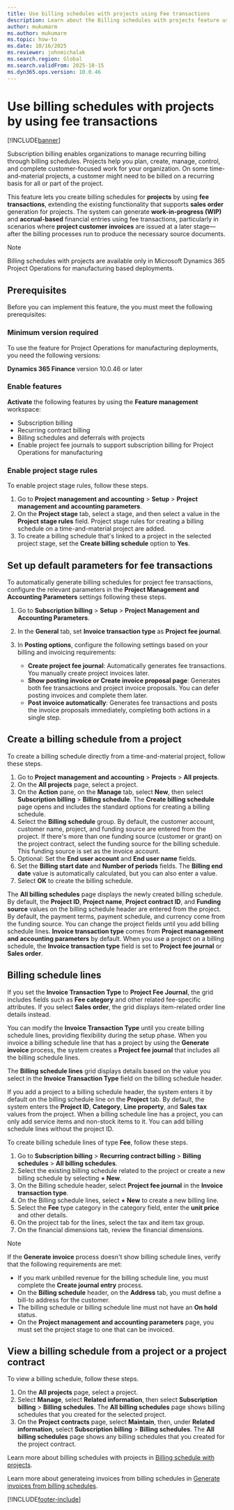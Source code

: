 ```yaml
---
title: Use billing schedules with projects using Fee transactions
description: Learn about the Billing schedules with projects feature using fee transactions, which lets you set up a billing schedule that has a project ID and invoice it through a project invoice proposal.
author: mukumarm
ms.author: mukumarm
ms.topic: how-to
ms.date: 10/16/2025
ms.reviewer: johnmichalak
ms.search.region: Global
ms.search.validFrom: 2025-10-15
ms.dyn365.ops.version: 10.0.46
---
```


# Use billing schedules with projects by using fee transactions

[!INCLUDE[banner](../includes/banner.md)]

Subscription billing enables organizations to manage recurring billing through billing schedules. 
Projects help you plan, create, manage, control, and complete customer-focused work for your organization. On some time-and-material projects, a customer might need to be billed on a recurring basis for all or part of the project.

This feature lets you create billing schedules for **projects** by using **fee transactions**, extending the existing functionality that supports **sales order** generation for projects. The system can generate **work-in-progress (WIP)** and **accrual-based** financial entries using fee transactions, particularly in scenarios where **project customer invoices** are issued at a later stage—after the billing processes run to produce the necessary source documents.

> [!NOTE]
> Billing schedules with projects are available only in Microsoft Dynamics 365 Project Operations for manufacturing based deployments.

## Prerequisites

Before you can implement this feature, the you must meet the following prerequisites:

### Minimum version required

To use the feature for Project Operations for manufacturing deployments, you need the following versions:

**Dynamics 365 Finance** version 10.0.46 or later

### Enable features

**Activate** the following features by using the **Feature management** workspace:

* Subscription billing
* Recurring contract billing
* Billing schedules and deferrals with projects
* Enable project fee journals to support subscription billing for Project Operations for manufacturing

### Enable project stage rules

To enable project stage rules, follow these steps.

1. Go to **Project management and accounting** > **Setup** > **Project management and accounting parameters**.
1. On the **Project stage** tab, select a stage, and then select a value in the **Project stage rules** field. Project stage rules for creating a billing schedule on a time-and-material project are added.
1. To create a billing schedule that's linked to a project in the selected project stage, set the **Create billing schedule** option to **Yes**.

## Set up default parameters for fee transactions

To automatically generate billing schedules for project fee transactions, configure the relevant parameters in the **Project Management and Accounting Parameters** settings following these steps.

1. Go to **Subscription billing** > **Setup** > **Project Management and Accounting Parameters**.
1. In the **General** tab, set **Invoice transaction type** as **Project fee journal**.
1. In **Posting options**, configure the following settings based on your billing and invoicing requirements:

   * **Create project fee journal**: Automatically generates fee transactions. You manually create project invoices later.
   * **Show posting invoice or Create invoice proposal page**: Generates both fee transactions and project invoice proposals. You can defer posting invoices and complete them later.
   * **Post invoice automatically**: Generates fee transactions and posts the invoice proposals immediately, completing both actions in a single step.
   
## Create a billing schedule from a project

To create a billing schedule directly from a time-and-material project, follow these steps.

1. Go to **Project management and accounting** > **Projects** > **All projects**.
1. On the **All projects** page, select a project.
1. On the **Action** pane, on the **Manage** tab, select **New**, then select **Subscription billing** > **Billing schedule**. The **Create billing schedule** page opens and includes the standard options for creating a billing schedule.
1. Select the **Billing schedule** group. By default, the customer account, customer name, project, and funding source are entered from the project. If there's more than one funding source (customer or grant) on the project contract, select the funding source for the billing schedule. This funding source is set as the invoice account.
1. Optional: Set the **End user account** and **End user name** fields.
1. Set the **Billing start date** and **Number of periods** fields. The **Billing end date** value is automatically calculated, but you can also enter a value.
1. Select **OK** to create the billing schedule.

The **All billing schedules** page displays the newly created billing schedule. By default, the **Project ID**, **Project name**, **Project contract ID**, and **Funding source** values on the billing schedule header are entered from the project. By default, the payment terms, payment schedule, and currency come from the funding source. You can change the project fields until you add billing schedule lines. **Invoice transaction type** comes from **Project management and accounting parameters** by default. When you use a project on a billing schedule, the **Invoice transaction type** field is set to **Project fee journal** or **Sales order**.

## Billing schedule lines

If you set the **Invoice Transaction Type** to **Project Fee Journal**, the grid includes fields such as **Fee category** and other related fee-specific attributes. If you select **Sales order**, the grid displays item-related order line details instead.

You can modify the **Invoice Transaction Type** until you create billing schedule lines, providing flexibility during the setup phase. When you invoice a billing schedule line that has a project by using the **Generate invoice** process, the system creates a **Project fee journal** that includes all the billing schedule lines.

The **Billing schedule lines** grid displays details based on the value you select in the **Invoice Transaction Type** field on the billing schedule header.

If you add a project to a billing schedule header, the system enters it by default on the billing schedule line on the **Project** tab. By default, the system enters the **Project ID**, **Category**, **Line property**, and **Sales tax** values from the project. When a billing schedule line has a project, you can only add service items and non-stock items to it. You can add billing schedule lines without the project ID.

To create billing schedule lines of type **Fee**, follow these steps.

1. Go to **Subscription billing** > **Recurring contract billing** > **Billing schedules** > **All billing schedules**.
1. Select the existing billing schedule related to the project or create a new billing schedule by selecting **+ New**.
1. On the Billing schedule header, select **Project fee journal** in the **Invoice transaction type**.
1. On the Billing schedule lines, select **+ New** to create a new billing line.
1. Select the **Fee** type category in the category field, enter the **unit price** and other details.
1. On the project tab for the lines, select the tax and item tax group.
1. On the financial dimensions tab, review the financial dimensions.

> [!NOTE]
> If the **Generate invoice** process doesn't show billing schedule lines, verify that the following requirements are met:
>
> - If you mark unbilled revenue for the billing schedule line, you must complete the **Create journal entry** process.
> - On the **Billing schedule** header, on the **Address** tab, you must define a bill-to address for the customer.
> - The billing schedule or billing schedule line must not have an **On hold** status.
> - On the **Project management and accounting parameters** page, you must set the project stage to one that can be invoiced.

## View a billing schedule from a project or a project contract

To view a billing schedule, follow these steps.

1. On the **All projects** page, select a project.
1. Select **Manage**, select **Related information**, then select **Subscription billing** > **Billing schedules**. The **All billing schedules** page shows billing schedules that you created for the selected project.
1. On the **Project contracts** page, select **Maintain**, then, under **Related information**, select **Subscription billing** > **Billing schedules**. The **All billing schedules** page shows any billing schedules that you created for the project contract.

Learn more about billing schedules with projects in [Billing schedule with projects](/dynamics365/finance/accounts-receivable/sb-bill-sched-project).

Learn more about generateing invoices from billing schedules in [Generate invoices from billing schedules](/dynamics365/finance/accounts-receivable/sb-generate-invoice).

[!INCLUDE[footer-include](../includes/footer-banner.md)]
